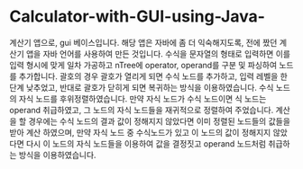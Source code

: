# Calculator-with-GUI-using-Java-
계산기 앱으로, gui 베이스입니다. 해당 앱은 자바에 좀 더 익숙해지도록, 전에 짰던 계산기 앱을 자바 언어를 사용하여 만든 것입니다. 수식을 문자열의 형태로 입력하면 이를 입력 형시에 맞게 일차 가공하고 nTree에 operator, operand를 구분 및 파싱하여 노드를 추가합니다. 괄호의 경우 괄호가 열리게 되면 수식 노드를 추가하고, 입력 레벨을 한 단계 낮추었고, 반대로 괄호가 닫히게 되면 복귀하는 방식을 이용하였습니다. 수식 노드의 자식 노드를 후위정렬하였습니다. 만약 자식 노드가 수식 노드이면 식 노드는 operand 취급하였고, 그 노드의 자식 노드들을 재귀적으로 정렬하여 주었습니다. 계산을 할 경우에는 수식 노드의 결과 값이 정해지지 않았다면 이미 정렬된 노드들의 값들을 받아 계산 하였으며, 만약 자식 노드 중 수식노드가 있고 이 노드의 값이 정해지지 않았다면 다시 이 노드의 자식 노드들을 이용하여 값을 결정짓고 operand 노드처럼 취급하는 방식을 이용하였습니다.
